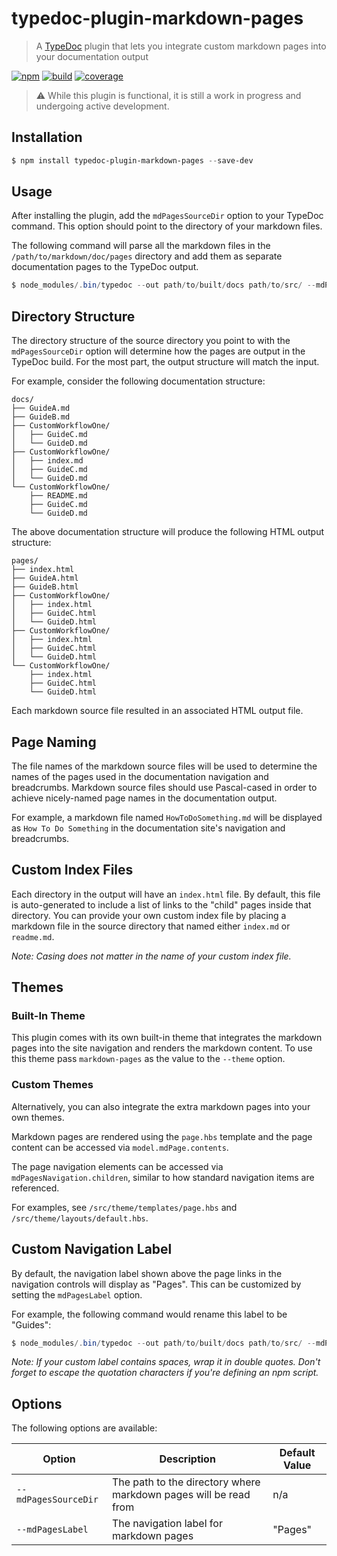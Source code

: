 # typedoc-plugin-markdown-pages

> A [TypeDoc](https://github.com/TypeStrong/typedoc) plugin that lets you integrate custom markdown pages into your documentation output

[![npm](https://img.shields.io/npm/v/typedoc-plugin-markdown-pages.svg?color=brightgreen)](https://www.npmjs.com/package/typedoc-plugin-markdown-pages)
[![build](https://img.shields.io/circleci/project/github/mipatterson/typedoc-plugin-markdown-pages/develop.svg)](https://circleci.com/gh/mipatterson/typedoc-plugin-markdown-pages/tree/develop)
[![coverage](https://img.shields.io/codecov/c/github/mipatterson/typedoc-plugin-markdown-pages/develop.svg)](https://codecov.io/gh/mipatterson/typedoc-plugin-markdown-pages)

> ⚠️ While this plugin is functional, it is still a work in progress and undergoing active development.

## Installation

```powershell
$ npm install typedoc-plugin-markdown-pages --save-dev
```

## Usage

After installing the plugin, add the `mdPagesSourceDir` option to your TypeDoc command. This option should point to the directory of your markdown files.

The following command will parse all the markdown files in the `/path/to/markdown/doc/pages` directory and add them as separate documentation pages to the TypeDoc output.

```powershell
$ node_modules/.bin/typedoc --out path/to/built/docs path/to/src/ --mdPagesSourceDir path/to/markdown/doc/pages --theme markdown-pages
```

## Directory Structure

The directory structure of the source directory you point to with the `mdPagesSourceDir` option will determine how the pages are output in the TypeDoc build. For the most part, the output structure will match the input.

For example, consider the following documentation structure:

```
docs/
├── GuideA.md
├── GuideB.md
├── CustomWorkflowOne/
│   ├── GuideC.md
│   └── GuideD.md
├── CustomWorkflowOne/
│   ├── index.md
│   ├── GuideC.md
│   └── GuideD.md
└── CustomWorkflowOne/
    ├── README.md
    ├── GuideC.md
    └── GuideD.md
```

The above documentation structure will produce the following HTML output structure:

```
pages/
├── index.html
├── GuideA.html
├── GuideB.html
├── CustomWorkflowOne/
│   ├── index.html
│   ├── GuideC.html
│   └── GuideD.html
├── CustomWorkflowOne/
│   ├── index.html
│   ├── GuideC.html
│   └── GuideD.html
└── CustomWorkflowOne/
    ├── index.html
    ├── GuideC.html
    └── GuideD.html
```

Each markdown source file resulted in an associated HTML output file.

## Page Naming

The file names of the markdown source files will be used to determine the names of the pages used in the documentation navigation and breadcrumbs. Markdown source files should use Pascal-cased in order to achieve nicely-named page names in the documentation output.

For example, a markdown file named `HowToDoSomething.md` will be displayed as `How To Do Something` in the documentation site's navigation and breadcrumbs.

## Custom Index Files

Each directory in the output will have an `index.html` file. By default, this file is auto-generated to include a list of links to the "child" pages inside that directory. You can provide your own custom index file by placing a markdown file in the source directory that named either `index.md` or `readme.md`.

_Note: Casing does not matter in the name of your custom index file._

## Themes

### Built-In Theme

This plugin comes with its own built-in theme that integrates the markdown pages into the site navigation and renders the markdown content. To use this theme pass `markdown-pages` as the value to the `--theme` option.

### Custom Themes

Alternatively, you can also integrate the extra markdown pages into your own themes.

Markdown pages are rendered using the `page.hbs` template and the page content can be accessed via `model.mdPage.contents`.

The page navigation elements can be accessed via `mdPagesNavigation.children`, similar to how standard navigation items are referenced.

For examples, see `/src/theme/templates/page.hbs` and `/src/theme/layouts/default.hbs`.

## Custom Navigation Label

By default, the navigation label shown above the page links in the navigation controls will display as "Pages". This can be customized by setting the `mdPagesLabel` option.

For example, the following command would rename this label to be "Guides":

```powershell
$ node_modules/.bin/typedoc --out path/to/built/docs path/to/src/ --mdPagesSourceDir path/to/markdown/doc/pages --theme markdown-pages --mdPagesLabel Guides
```

_Note: If your custom label contains spaces, wrap it in double quotes. Don't forget to escape the quotation characters if you're defining an npm script._

## Options

The following options are available:

| Option               | Description                                                      | Default Value |
| -------------------- | ---------------------------------------------------------------- | ------------- |
| `--mdPagesSourceDir` | The path to the directory where markdown pages will be read from | n/a           |
| `--mdPagesLabel`     | The navigation label for markdown pages                          | "Pages"       |